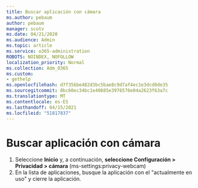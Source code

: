 ```yaml
---
title: Buscar aplicación con cámara
ms.author: pebaum
author: pebaum
manager: scotv
ms.date: 04/21/2020
ms.audience: Admin
ms.topic: article
ms.service: o365-administration
ROBOTS: NOINDEX, NOFOLLOW
localization_priority: Normal
ms.collection: Adm_O365
ms.custom:
- gethelp
ms.openlocfilehash: d7f35bbe482d3bc5bae8c9d7af4ec1e3dcd0de35
ms.sourcegitcommit: 8bc60ec34bc1e40685e3976576e04a2623f63a7c
ms.translationtype: MT
ms.contentlocale: es-ES
ms.lasthandoff: 04/15/2021
ms.locfileid: "51817837"
---
```

# <a name="check-for-app-using-camera"></a>Buscar aplicación con cámara

1. Seleccione **Inicio** y, a continuación, **seleccione Configuración > Privacidad > cámara** (ms-settings:privacy-webcam)
2. En la lista de aplicaciones, busque la aplicación con el "actualmente en uso" y cierre la aplicación.
